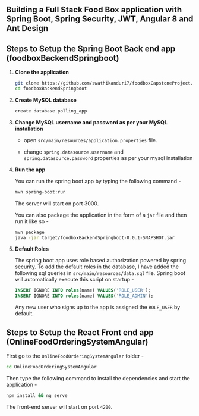 ## Building a Full Stack Food Box application  with Spring Boot, Spring Security, JWT, Angular 8 and Ant Design


## Steps to Setup the Spring Boot Back end app (foodboxBackendSpringboot)

1. **Clone the application**

	```bash
	git clone https://github.com/swathikanduri7/foodboxCapstoneProject.git
	cd foodboxBackendSpringboot
	

2. **Create MySQL database**

	```bash
	create database polling_app
	```

3. **Change MySQL username and password as per your MySQL installation**

	+ open `src/main/resources/application.properties` file.

	+ change `spring.datasource.username` and `spring.datasource.password` properties as per your mysql installation

4. **Run the app**

	You can run the spring boot app by typing the following command -

	```bash
	mvn spring-boot:run
	```

	The server will start on port 3000.

	You can also package the application in the form of a `jar` file and then run it like so -

	```bash
	mvn package
	java -jar target/foodboxBackendSpringboot-0.0.1-SNAPSHOT.jar
	```
5. **Default Roles**
	
	The spring boot app uses role based authorization powered by spring security. To add the default roles in the database, I have added the following sql queries in `src/main/resources/data.sql` file. Spring boot will automatically execute this script on startup -

	```sql
	INSERT IGNORE INTO roles(name) VALUES('ROLE_USER');
	INSERT IGNORE INTO roles(name) VALUES('ROLE_ADMIN');
	```

	Any new user who signs up to the app is assigned the `ROLE_USER` by default.

## Steps to Setup the React Front end app (OnlineFoodOrderingSystemAngular)

First go to the `OnlineFoodOrderingSystemAngular` folder -

```bash
cd OnlineFoodOrderingSystemAngular
```

Then type the following command to install the dependencies and start the application -

```bash
npm install && ng serve
```

The front-end server will start on port `4200`.

